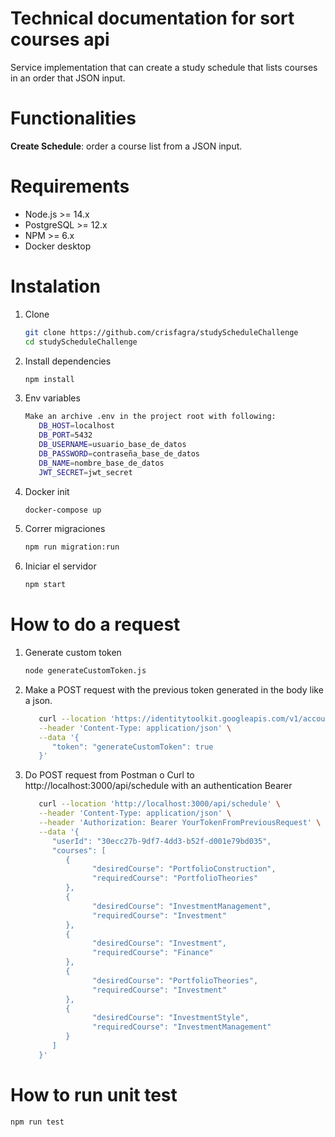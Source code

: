 # Technical documentation for sort courses api

Service implementation that can create a study schedule that lists courses in an order that JSON input.

# Functionalities

**Create Schedule**: order a course list from a JSON input.

# Requirements

- Node.js >= 14.x
- PostgreSQL >= 12.x
- NPM >= 6.x
- Docker desktop

# Instalation

1. Clone

   ```bash
   git clone https://github.com/crisfagra/studyScheduleChallenge
   cd studyScheduleChallenge

   ```

2. Install dependencies

   ```bash
   npm install

   ```
   
3. Env variables

   ```bash
   Make an archive .env in the project root with following:
      DB_HOST=localhost
      DB_PORT=5432
      DB_USERNAME=usuario_base_de_datos
      DB_PASSWORD=contraseña_base_de_datos
      DB_NAME=nombre_base_de_datos
      JWT_SECRET=jwt_secret

   ```
4. Docker init
   ```bash
   docker-compose up
   ```
5. Correr migraciones
   ```bash
   npm run migration:run
   ```
6. Iniciar el servidor
   ```bash
   npm start
   ```

# How to do a request

1. Generate custom token
   ```bash
   node generateCustomToken.js
   ```
2. Make a POST request with the previous token generated in the body like a json.
   ```bash
      curl --location 'https://identitytoolkit.googleapis.com/v1/accounts:signInWithCustomToken?key=YOUR_API_KEY' \
      --header 'Content-Type: application/json' \
      --data '{
         "token": "generateCustomToken": true
      }'
   ```

3. Do POST request from Postman o Curl to http://localhost:3000/api/schedule with an authentication Bearer
   ```bash
      curl --location 'http://localhost:3000/api/schedule' \
      --header 'Content-Type: application/json' \
      --header 'Authorization: Bearer YourTokenFromPreviousRequest' \
      --data '{
         "userId": "30ecc27b-9df7-4dd3-b52f-d001e79bd035",
         "courses": [
            {
                  "desiredCourse": "PortfolioConstruction",
                  "requiredCourse": "PortfolioTheories"
            },
            {
                  "desiredCourse": "InvestmentManagement",
                  "requiredCourse": "Investment"
            },
            {
                  "desiredCourse": "Investment",
                  "requiredCourse": "Finance"
            },
            {
                  "desiredCourse": "PortfolioTheories",
                  "requiredCourse": "Investment"
            },
            {
                  "desiredCourse": "InvestmentStyle",
                  "requiredCourse": "InvestmentManagement"
            }
         ]
      }'
   ```
# How to run unit test
   ```bash
   npm run test
   ```
